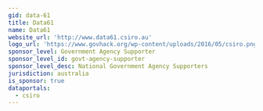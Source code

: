 ```yaml
---
gid: data-61
title: Data61
name: Data61
website_url: 'http://www.data61.csiro.au'
logo_url: 'https://www.govhack.org/wp-content/uploads/2016/05/csiro.png'
sponsor_level: Government Agency Supporter
sponsor_level_id: govt-agency-supporter
sponsor_level_desc: National Government Agency Supporters
jurisdiction: australia
is_sponsor: true
dataportals:
  - csiro
---
```

